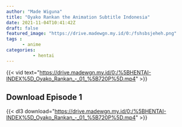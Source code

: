```yaml
---
author: "Made Wiguna"
title: "Oyako Rankan the Animation Subtitle Indonesia"
date: 2021-11-04T10:41:42Z
draft: false
featured_image: "https://drive.madewgn.my.id/0:/fshsbsjeheh.png"
tags :
      - anime
categories:
          - hentai
---
```

{{< vid text="https://drive.madewgn.my.id/0:/%5BHENTAI-INDEX%5D_Oyako_Rankan_-_01_%5B720P%5D.mp4" >}}




## Download Episode 1

{{< dl3 download="https://drive.madewgn.my.id/0:/%5BHENTAI-INDEX%5D_Oyako_Rankan_-_01_%5B720P%5D.mp4" >}}

